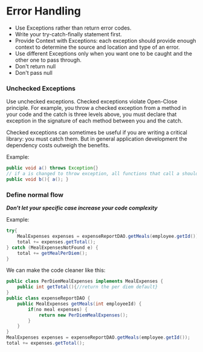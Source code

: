 # Error Handling

* Use Exceptions rather than return error codes.
* Write your try-catch-finally statement first.
* Provide Context with Exceptions: each exception should provide enough context to determine the source and location and type of an error.
* Use different Exceptions only when you want one to be caught and the other one to pass through.
* Don't return null
* Don't pass null
### Unchecked Exceptions
Use unchecked exceptions. Checked exceptions violate Open-Close principle. For example, you throw a checked exception from a method in your code and the catch is three levels above, you must declare that exception in the signature of each method between you and the catch.

Checked exceptions can sometimes be useful if you are writing a critical library: you must catch them. But in general application development the dependency costs outweigh the benefits.

Example:
```java
public void a() throws Exception{}
// if a is changed to throw exception, all functions that call a should be modified
public void b(){ a(); }
```
### Define normal flow
**_Don't let your specific case increase your code complexity_**

Example:
```java
try{
	MealExpenses expenses = expenseReportDAO.getMeals(employee.getId());
	total += expenses.getTotal();
} catch (MealExpensesNotFound e) {
	total += getMealPerDiem();
}
```
We can make the code cleaner like this:
```java
public class PerDiemMealExpenses implements MealExpenses {
	public int getTotal(){//return the per diem default}
}
public class expenseReportDAO {
	public MealExpenses getMeals(int employeeId) {
		if(no meal expenses) {
			return new PerDiemMealExpenses();
		}
	}
}
MealExpenses expenses = expenseReportDAO.getMeals(employee.getId());
total += expenses.getTotal();
```